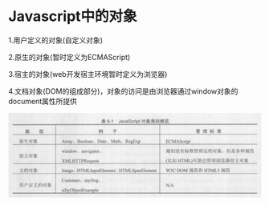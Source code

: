 ﻿# Javascript中的对象

1.用户定义的对象(自定义对象)


2.原生的对象(暂时定义为ECMAScript)


3.宿主的对象(web开发宿主环境暂时定义为浏览器)

4.文档对象(DOM的组成部分)，对象的访问是由浏览器通过window对象的document属性所提供

![对象类别概述](https://raw.githubusercontent.com/yanboweb/blog-images-store/master/20170709/javascript%E5%AF%B9%E8%B1%A1%E7%B1%BB%E5%88%AB%E6%A6%82%E8%BF%B0.png)
